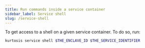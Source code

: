 ```yaml
---
title: Run commands inside a service container
sidebar_label: Service shell
slug: /service-shell
---
```


To get access to a shell on a given service container. To do so, run:

```bash
kurtosis service shell $THE_ENCLAVE_ID $THE_SERVICE_IDENTIFIER
```